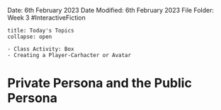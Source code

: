 Date: 6th February 2023
Date Modified: 6th February 2023
File Folder: Week 3
#InteractiveFiction 

```ad-abstract
title: Today's Topics
collapse: open

- Class Activity: Box
- Creating a Player-Carhacter or Avatar

```


# Private Persona and the Public Persona




